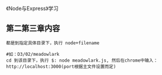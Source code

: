 ####
  《Node与Express》学习

  ## 第二第三章内容
    都是到指定具体目录下，执行 node+filename

    #如：D3/02/meadowlark
    cd 到该目录下，执行 $: node meadowlark.js, 然后在chrome中输入：http://localhost:3000(port根据主文件设置而定)